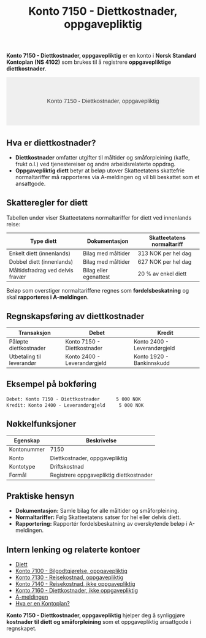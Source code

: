 ﻿---
title: "Konto 7150 - Diettkostnader, oppgavepliktig"
seoTitle: "Konto 7150 | Diettkostnader, oppgavepliktig | Kontoplan"
description: "Konto 7150 brukes til å registrere oppgavepliktige diettkostnader. Lær skatteregler, satser, bokføring og rapportering i A‑meldingen."
summary: "Oppgavepliktige diettkostnader på konto 7150: satser, bokføring og A‑melding."
---

**Konto 7150 - Diettkostnader, oppgavepliktig** er en konto i **Norsk Standard Kontoplan (NS 4102)** som brukes til å registrere **oppgavepliktige diettkostnader**.

![Illustrasjon av konto 7150 Diettkostnader, oppgavepliktig](7150-diettkostnader-oppgavepliktig-image.svg)

## Hva er diettkostnader?

* **Diettkostnader** omfatter utgifter til måltider og småforpleining (kaffe, frukt o.l.) ved tjenestereiser og andre arbeidsrelaterte oppdrag.
* **Oppgavepliktig diett** betyr at beløp utover Skatteetatens skattefrie normaltariffer må rapporteres via A-meldingen og vil bli beskattet som et ansattgode.

## Skatteregler for diett

Tabellen under viser Skatteetatens normaltariffer for diett ved innenlands reise:

| Type diett                       | Dokumentasjon          | Skatteetatens normaltariff  |
|----------------------------------|------------------------|-----------------------------|
| Enkelt diett (innenlands)        | Bilag med måltider     | 313 NOK per hel dag         |
| Dobbel diett (innenlands)        | Bilag med måltider     | 627 NOK per hel dag         |
| Måltidsfradrag ved delvis fravær | Bilag eller egenattest | 20 % av enkel diett         |

Beløp som overstiger normaltariffene regnes som **fordelsbeskatning** og skal **rapporteres i A-meldingen**.

## Regnskapsføring av diettkostnader

| Transaksjon                       | Debet                         | Kredit                        |
|-----------------------------------|-------------------------------|-------------------------------|
| Påløpte diettkostnader            | Konto 7150 - Diettkostnader   | Konto 2400 - Leverandørgjeld |
| Utbetaling til leverandør         | Konto 2400 - Leverandørgjeld  | Konto 1920 - Bankinnskudd    |

## Eksempel på bokføring

```plaintext
Debet: Konto 7150 - Diettkostnader      5 000 NOK
Kredit: Konto 2400 - Leverandørgjeld     5 000 NOK
```

## Nøkkelfunksjoner

| Egenskap      | Beskrivelse                                         |
|---------------|-----------------------------------------------------|
| Kontonummer   | 7150                                                |
| Konto         | Diettkostnader, oppgavepliktig                      |
| Kontotype     | Driftskostnad                                       |
| Formål        | Registrere oppgavepliktig diettkostnader            |

## Praktiske hensyn

* **Dokumentasjon:** Samle bilag for alle måltider og småforpleining.
* **Normaltariffer:** Følg Skatteetatens satser for hel eller delvis diett.
* **Rapportering:** Rapportér fordelsbeskatning av overskytende beløp i A-meldingen.

## Intern lenking og relaterte kontoer

* [Diett](/blogs/regnskap/diett "Diett: Guide til normaltariffer, regler og regnskapsføring av diett")
* [Konto 7100 - Bilgodtgjørelse, oppgavepliktig](/blogs/kontoplan/7100-bilgodtgjorelse-oppgavepliktig "Konto 7100 - Bilgodtgjørelse, oppgavepliktig: Regnskapsføring av bilgodtgjørelse som oppgavepliktig fordel i Norsk kontoplan")
* [Konto 7130 - Reisekostnad, oppgavepliktig](/blogs/kontoplan/7130-reisekostnad-oppgavepliktig "Konto 7130 - Reisekostnad, oppgavepliktig: Komplett Guide til Oppgavepliktige Reisekostnader")
* [Konto 7140 - Reisekostnad, ikke oppgavepliktig](/blogs/kontoplan/7140-reisekostnad-ikke-oppgavepliktig "Konto 7140 - Reisekostnad, ikke oppgavepliktig: Komplett Guide til Ikke Oppgavepliktige Reisekostnader")
* [Konto 7160 - Diettkostnader, ikke oppgavepliktig](/blogs/kontoplan/7160-diettkostnader-ikke-oppgavepliktig "Konto 7160 - Diettkostnader, ikke oppgavepliktig: Komplett Guide til Ikke Oppgavepliktige Diettkostnader")
* [A-meldingen](/blogs/regnskap/hva-er-a-melding "Hva er A-melding? Komplett Guide til A-meldingen")
* [Hva er en Kontoplan?](/blogs/regnskap/hva-er-kontoplan "Hva er en Kontoplan? Komplett Guide til Kontoplaner i Norsk Regnskap")

**Konto 7150 - Diettkostnader, oppgavepliktig** hjelper deg å synliggjøre **kostnader til diett og småforpleining** som et oppgavepliktig ansattgode i regnskapet.






